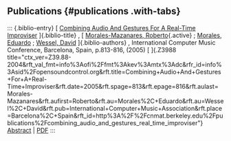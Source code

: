 ## Publications {#publications .with-tabs}

::: {.biblio-entry}
[ [Combining Audio And Gestures For A Real-Time
Improviser](publication/combining-audio-and-gestures-real-time-improviser)
]{.biblio-title} , [ [Morales-Mazanares,
Roberto](publications/author/Morales-Mazanares){.active} ; [Morales,
Eduardo](publications/author/Morales) ; [Wessel,
David](publications/author/Wessel) ]{.biblio-authors} , International
Computer Music Conference, Barcelona, Spain, p.813-816, (2005) [
]{.Z3988
title="ctx_ver=Z39.88-2004&rft_val_fmt=info%3Aofi%2Ffmt%3Akev%3Amtx%3Adc&rfr_id=info%3Asid%2Fopensoundcontrol.org&rft.title=Combining+Audio+And+Gestures+For+A+Real-Time+Improviser&rft.date=2005&rft.spage=813&rft.epage=816&rft.aulast=Morales-Mazanares&rft.aufirst=Roberto&rft.au=Morales%2C+Eduardo&rft.au=Wessel%2C+David&rft.pub=International+Computer+Music+Association&rft.place=Barcelona%2C+Spain&rft_id=http%3A%2F%2Fcnmat.berkeley.edu%2Fpublications%2Fcombining_audio_and_gestures_real_time_improviser"}
[Abstract](publication/combining-audio-and-gestures-real-time-improviser)
\| [PDF](files/icmc05fin.pdf)
:::
